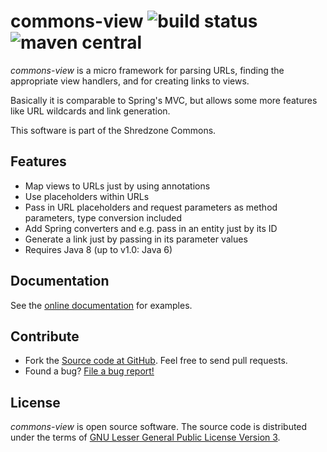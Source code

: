 # commons-view ![build status](https://shredzone.org/badge/commons-view.svg) ![maven central](https://shredzone.org/maven-central/org.shredzone.commons/commons-view/badge.svg)

_commons-view_ is a micro framework for parsing URLs, finding the appropriate view handlers, and for creating links to views.

Basically it is comparable to Spring's MVC, but allows some more features like URL wildcards and link generation.

This software is part of the Shredzone Commons.

## Features

* Map views to URLs just by using annotations
* Use placeholders within URLs
* Pass in URL placeholders and request parameters as method parameters, type conversion included
* Add Spring converters and e.g. pass in an entity just by its ID
* Generate a link just by passing in its parameter values
* Requires Java 8 (up to v1.0: Java 6)

## Documentation

See the [online documentation](https://shredzone.org/maven/commons-view/) for examples.

## Contribute

* Fork the [Source code at GitHub](https://github.com/shred/commons-view). Feel free to send pull requests.
* Found a bug? [File a bug report!](https://github.com/shred/commons-view/issues)

## License

_commons-view_ is open source software. The source code is distributed under the terms of [GNU Lesser General Public License Version 3](http://www.gnu.org/licenses/lgpl-3.0.html).

